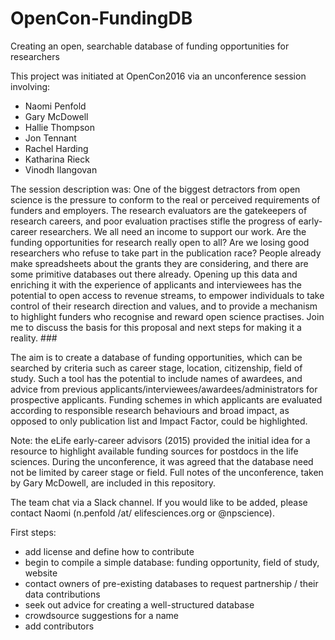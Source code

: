 # OpenCon-FundingDB
Creating an open, searchable database of funding opportunities for researchers

This project was initiated at OpenCon2016 via an unconference session involving:
- Naomi Penfold 
- Gary McDowell
- Hallie Thompson
- Jon Tennant
- Rachel Harding
- Katharina Rieck
- Vinodh Ilangovan

The session description was:
One of the biggest detractors from open science is the pressure to conform to the real or perceived requirements of funders and employers. The research evaluators are the gatekeepers of research careers, and poor evaluation practises stifle the progress of early-career researchers. We all need an income to support our work. Are the funding opportunities for research really open to all? Are we losing good researchers who refuse to take part in the publication race? People already make spreadsheets about the grants they are considering, and there are some primitive databases out there already. Opening up this data and enriching it with the experience of applicants and interviewees has the potential to open access to revenue streams, to empower individuals to take control of their research direction and values, and to provide a mechanism to highlight funders who recognise and reward open science practises. Join me to discuss the basis for this proposal and next steps for making it a reality. ###

The aim is to create a database of funding opportunities, which can be searched by criteria such as career stage, location, citizenship, field of study. Such a tool has the potential to include names of awardees, and advice from previous applicants/interviewees/awardees/administrators for prospective applicants. Funding schemes in which applicants are evaluated according to responsible research behaviours and broad impact, as opposed to only publication list and Impact Factor, could be highlighted.

Note: the eLife early-career advisors (2015) provided the initial idea for a resource to highlight available funding sources for postdocs in the life sciences. During the unconference, it was agreed that the database need not be limited by career stage or field. Full notes of the unconference, taken by Gary McDowell, are included in this repository.

The team chat via a Slack channel. If you would like to be added, please contact Naomi (n.penfold /at/ elifesciences.org or @npscience).

First steps:
- add license and define how to contribute
- begin to compile a simple database: funding opportunity, field of study, website
- contact owners of pre-existing databases to request partnership / their data contributions
- seek out advice for creating a well-structured database
- crowdsource suggestions for a name
- add contributors



